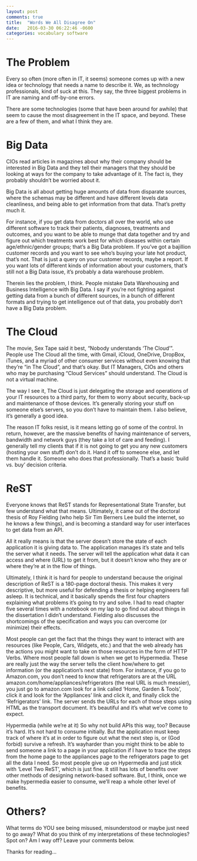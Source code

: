 ```yaml
---
layout: post
comments: true
title:  "Words We All Disagree On"
date:   2016-03-30 06:22:46 -0600
categories: vocabulary software
---
```


The Problem
===
Every so often (more often in IT, it seems) someone comes up with a new idea or technology that needs a name to describe it. We, as technology professionals, kind of suck at this. They say, the three biggest problems in IT are naming and off-by-one errors.

There are some technologies (some that have been around for awhile) that seem to cause the most disagreement in the IT space, and beyond. These are a few of them, and what I think they are.

<!-- more -->

Big Data
===
CIOs read articles in magazines about why their company should be interested in Big Data and they tell their managers that they should be looking at ways for the company to take advantage of it. The fact is, they probably shouldn’t be worried about it.

Big Data is all about getting huge amounts of data from disparate sources, where the schemas may be different and have different levels data cleanliness, and being able to get information from that data. That’s pretty much it.

For instance, if you get data from doctors all over the world, who use different software to track their patients, diagnoses, treatments and outcomes, and you want to be able to munge that data together and try and figure out which treatments work best for which diseases within certain age/ethnic/gender groups; that’s a Big Data problem. If you’ve got a bajillion customer records and you want to see who’s buying your late hot product, that’s not. That is just a query on your customer records, maybe a report. If you want lots of different kinds of information about your customers, that’s still not a Big Data issue, it’s probably a data warehouse problem.

Therein lies the problem, I think. People mistake Data Warehousing and Business Intelligence with Big Data. I say if you’re not fighting against getting data from a bunch of different sources, in a bunch of different formats and trying to get intelligence out of that data, you probably don’t have a Big Data problem.

The Cloud
===
The movie, Sex Tape said it best, “Nobody understands ‘The Cloud’”. People use The Cloud all the time, with Gmail, iCloud, OneDrive, DropBox, iTunes, and a myriad of other consumer services without even knowing that they’re “in The Cloud”, and that’s okay. But IT Managers, CIOs and others who may be purchasing “Cloud Services” should understand. The Cloud is not a virtual machine.

The way I see it, The Cloud is just delegating the storage and operations of your IT resources to a third party, for them to worry about security, back-up and maintenance of those devices. It’s generally storing your stuff on someone else’s servers, so you don’t have to maintain them. I also believe, it’s generally a good idea.

The reason IT folks resist, is it means letting go of some of the control. In return, however, are the massive benefits of having maintenance of servers, bandwidth and network guys (they take a lot of care and feeding). I generally tell my clients that if it is not going to get you any new customers (hosting your own stuff) don’t do it. Hand it off to someone else, and let them handle it. Someone who does that professionally. That’s a basic ‘build vs. buy’ decision criteria.

ReST
===
Everyone knows that ReST stands for Representational State Transfer, but few understand what that means. Ultimately, it came out of the doctoral thesis of Roy Fielding (who help Sir Tim Berners Lee build the internet, so he knows a few things), and is becoming a standard way for user interfaces to get data from an API.

All it really means is that the server doesn’t store the state of each application it is giving data to. The application manages it’s state and tells the server what it needs. The server will tell the application what data it can access and where (URL) to get it from, but it doesn’t know who they are or where they’re at in the flow of things.

Ultimately, I think it is hard for people to understand because the original description of ReST is a 180-page doctoral thesis. This makes it very descriptive, but more useful for defending a thesis or helping engineers fall asleep. It is technical, and it basically spends the first four chapters explaining what problems it’s going to try and solve. I had to read chapter five several times with a notebook on my lap to go find out about things in the dissertation I didn’t understand. Fielding also discusses the shortcomings of the specification and ways you can overcome (or minimize) their effects.

Most people can get the fact that the things they want to interact with are resources (like People, Cars, Widgets, etc.) and that the web already has the actions you might want to take on those resources in the form of HTTP Verbs. Where most people fall down is when we get to Hypermedia. These are really just the way the server tells the client how/where to get information (or the application’s next state) from. For instance, if you go to Amazon.com, you don’t need to know that refrigerators are at the URL amazon.com/home/appliances/refrigerators (the real URL is much messier), you just go to amazon.com look for a link called ‘Home, Garden & Tools’, click it and look for the ‘Appliances’ link and click it, and finally click the ‘Refrigerators’ link. The server sends the URLs for each of those steps using HTML as the transport document. It’s beautiful and it’s what we’ve come to expect.

Hypermedia (while we’re at it)
So why not build APIs this way, too? Because it’s hard. It’s not hard to consume initially. But the application must keep track of where it’s at in order to figure out what the next step is, or (God forbid) survive a refresh. It’s wayharder than you might think to be able to send someone a link to a page in your application if I have to trace the steps from the home page to the appliances page to the refrigerators page to get all the data I need. So most people give up on Hypermedia and just stick with ‘Level Two ReST’, which is just fine. It still has lots of benefits over other methods of designing network-based software. But, I think, once we make hypermedia easier to consume, we’ll reap a whole other level of benefits.

Others?
===
What terms do YOU see being misused, misunderstood or maybe just need to go away? What do you think of my interpretations of these technologies? Spot on? Am I way off? Leave your comments below.

Thanks for reading…

